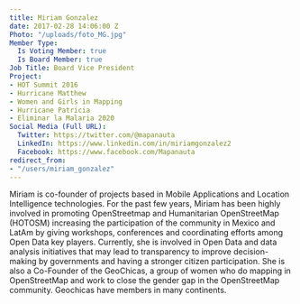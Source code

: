 ```yaml
---
title: Miriam Gonzalez
date: 2017-02-28 14:06:00 Z
Photo: "/uploads/foto_MG.jpg"
Member Type:
  Is Voting Member: true
  Is Board Member: true
Job Title: Board Vice President
Project:
- HOT Summit 2016
- Hurricane Matthew
- Women and Girls in Mapping
- Hurricane Patricia
- Eliminar la Malaria 2020
Social Media (Full URL):
  Twitter: https://twitter.com/@mapanauta
  LinkedIn: https://www.linkedin.com/in/miriamgonzalez2
  Facebook: https://www.facebook.com/Mapanauta
redirect_from:
- "/users/miriam_gonzalez"
---
```


Miriam is co-founder of projects based in Mobile Applications and Location Intelligence technologies. For the past few years, Miriam has been highly involved in promoting OpenStreetmap and Humanitarian OpenStreetMap (HOTOSM) increasing the participation of the community in Mexico and LatAm by giving workshops, conferences and coordinating efforts among Open Data key players. Currently, she is involved in Open Data and data analysis initiatives that may lead to transparency to improve decision-making by governments and having a stronger citizen participation. She is also a Co-Founder of the GeoChicas, a group of women who do mapping in OpenStreetMap and work to close the gender gap in the OpenStreetMap community. Geochicas have members in many continents.  